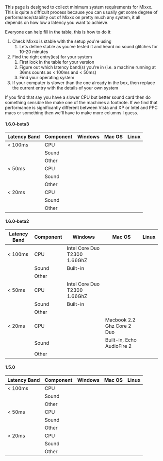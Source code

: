 This page is designed to collect minimum system requirements for Mixxx.
This is quite a difficult process because you can usually get some
degree of performance/stability out of Mixxx on pretty much any system,
it all depends on how low a latency you want to achieve.

Everyone can help fill in the table, this is how to do it:

1.  Check Mixxx is stable with the setup you're using
    1.  Lets define stable as you've tested it and heard no sound
        glitches for 10-20 minutes
2.  Find the right entry(ies) for your system
    1.  First look in the table for your version
    2.  Figure out which latency band(s) you're in (i.e. a machine
        running at 36ms counts as \< 100ms and \< 50ms)
    3.  Find your operating system
3.  If your computer is slower than the one already in the box, then
    replace the current entry with the details of your own system

If you find that say you have a slower CPU but better sound card then do
something sensible like make one of the machines a footnote. If we find
that performance is significantly different between Vista and XP or
Intel and PPC macs or something then we'll have to make more columns I
guess.

#### 1.6.0-beta3

| Latency Band | Component | Windows | Mac OS | Linux |
| ------------ | --------- | ------- | ------ | ----- |
| \< 100ms     | CPU       |         |        |       |
|              | Sound     |         |        |       |
|              | Other     |         |        |       |
| \< 50ms      | CPU       |         |        |       |
|              | Sound     |         |        |       |
|              | Other     |         |        |       |
| \< 20ms      | CPU       |         |        |       |
|              | Sound     |         |        |       |
|              | Other     |         |        |       |

#### 1.6.0-beta2

| Latency Band | Component | Windows                      | Mac OS                     | Linux |
| ------------ | --------- | ---------------------------- | -------------------------- | ----- |
| \< 100ms     | CPU       | Intel Core Duo T2300 1.66GhZ |                            |       |
|              | Sound     | Built-in                     |                            |       |
|              | Other     |                              |                            |       |
| \< 50ms      | CPU       | Intel Core Duo T2300 1.66GhZ |                            |       |
|              | Sound     | Built-in                     |                            |       |
|              | Other     |                              |                            |       |
| \< 20ms      | CPU       |                              | Macbook 2.2 Ghz Core 2 Duo |       |
|              | Sound     |                              | Built-in, Echo AudioFire 2 |       |
|              | Other     |                              |                            |       |

#### 1.5.0

| Latency Band | Component | Windows | Mac OS | Linux |
| ------------ | --------- | ------- | ------ | ----- |
| \< 100ms     | CPU       |         |        |       |
|              | Sound     |         |        |       |
|              | Other     |         |        |       |
| \< 50ms      | CPU       |         |        |       |
|              | Sound     |         |        |       |
|              | Other     |         |        |       |
| \< 20ms      | CPU       |         |        |       |
|              | Sound     |         |        |       |
|              | Other     |         |        |       |
